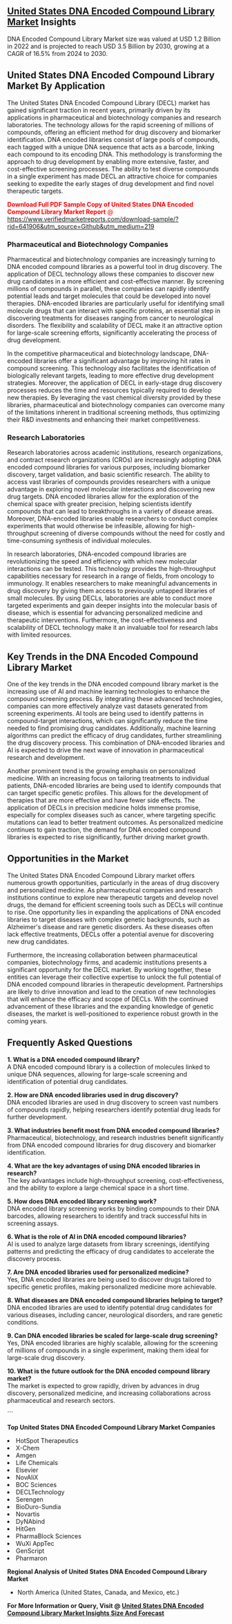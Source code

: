 <h2><a href="https://www.verifiedmarketreports.com/download-sample/?rid=641906&amp;utm_source=Github&amp;utm_medium=219" target="_blank">United States DNA Encoded Compound Library Market</a> Insights</h2><p>DNA Encoded Compound Library Market size was valued at USD 1.2 Billion in 2022 and is projected to reach USD 3.5 Billion by 2030, growing at a CAGR of 16.5% from 2024 to 2030.</p><p> <h2>United States DNA Encoded Compound Library Market By Application</h2> <p>The United States DNA Encoded Compound Library (DECL) market has gained significant traction in recent years, primarily driven by its applications in pharmaceutical and biotechnology companies and research laboratories. The technology allows for the rapid screening of millions of compounds, offering an efficient method for drug discovery and biomarker identification. DNA encoded libraries consist of large pools of compounds, each tagged with a unique DNA sequence that acts as a barcode, linking each compound to its encoding DNA. This methodology is transforming the approach to drug development by enabling more extensive, faster, and cost-effective screening processes. The ability to test diverse compounds in a single experiment has made DECL an attractive choice for companies seeking to expedite the early stages of drug development and find novel therapeutic targets. <p><span class=""><span style="color: #ff0000;"><strong>Download Full PDF Sample Copy of United States DNA Encoded Compound Library Market Report</strong> @ </span><a href="https://www.verifiedmarketreports.com/download-sample/?rid=641906&amp;utm_source=Github&amp;utm_medium=219" target="_blank">https://www.verifiedmarketreports.com/download-sample/?rid=641906&amp;utm_source=Github&amp;utm_medium=219</a></span></p></p> <h3>Pharmaceutical and Biotechnology Companies</h3> <p>Pharmaceutical and biotechnology companies are increasingly turning to DNA encoded compound libraries as a powerful tool in drug discovery. The application of DECL technology allows these companies to discover new drug candidates in a more efficient and cost-effective manner. By screening millions of compounds in parallel, these companies can rapidly identify potential leads and target molecules that could be developed into novel therapies. DNA-encoded libraries are particularly useful for identifying small molecule drugs that can interact with specific proteins, an essential step in discovering treatments for diseases ranging from cancer to neurological disorders. The flexibility and scalability of DECL make it an attractive option for large-scale screening efforts, significantly accelerating the process of drug development.</p> <p>In the competitive pharmaceutical and biotechnology landscape, DNA-encoded libraries offer a significant advantage by improving hit rates in compound screening. This technology also facilitates the identification of biologically relevant targets, leading to more effective drug development strategies. Moreover, the application of DECL in early-stage drug discovery processes reduces the time and resources typically required to develop new therapies. By leveraging the vast chemical diversity provided by these libraries, pharmaceutical and biotechnology companies can overcome many of the limitations inherent in traditional screening methods, thus optimizing their R&D investments and enhancing their market competitiveness.</p> <h3>Research Laboratories</h3> <p>Research laboratories across academic institutions, research organizations, and contract research organizations (CROs) are increasingly adopting DNA encoded compound libraries for various purposes, including biomarker discovery, target validation, and basic scientific research. The ability to access vast libraries of compounds provides researchers with a unique advantage in exploring novel molecular interactions and discovering new drug targets. DNA encoded libraries allow for the exploration of the chemical space with greater precision, helping scientists identify compounds that can lead to breakthroughs in a variety of disease areas. Moreover, DNA-encoded libraries enable researchers to conduct complex experiments that would otherwise be infeasible, allowing for high-throughput screening of diverse compounds without the need for costly and time-consuming synthesis of individual molecules.</p> <p>In research laboratories, DNA-encoded compound libraries are revolutionizing the speed and efficiency with which new molecular interactions can be tested. This technology provides the high-throughput capabilities necessary for research in a range of fields, from oncology to immunology. It enables researchers to make meaningful advancements in drug discovery by giving them access to previously untapped libraries of small molecules. By using DECLs, laboratories are able to conduct more targeted experiments and gain deeper insights into the molecular basis of disease, which is essential for advancing personalized medicine and therapeutic interventions. Furthermore, the cost-effectiveness and scalability of DECL technology make it an invaluable tool for research labs with limited resources.</p> <h2>Key Trends in the DNA Encoded Compound Library Market</h2> <p>One of the key trends in the DNA encoded compound library market is the increasing use of AI and machine learning technologies to enhance the compound screening process. By integrating these advanced technologies, companies can more effectively analyze vast datasets generated from screening experiments. AI tools are being used to identify patterns in compound-target interactions, which can significantly reduce the time needed to find promising drug candidates. Additionally, machine learning algorithms can predict the efficacy of drug candidates, further streamlining the drug discovery process. This combination of DNA-encoded libraries and AI is expected to drive the next wave of innovation in pharmaceutical research and development.</p> <p>Another prominent trend is the growing emphasis on personalized medicine. With an increasing focus on tailoring treatments to individual patients, DNA-encoded libraries are being used to identify compounds that can target specific genetic profiles. This allows for the development of therapies that are more effective and have fewer side effects. The application of DECLs in precision medicine holds immense promise, especially for complex diseases such as cancer, where targeting specific mutations can lead to better treatment outcomes. As personalized medicine continues to gain traction, the demand for DNA encoded compound libraries is expected to rise significantly, further driving market growth.</p> <h2>Opportunities in the Market</h2> <p>The United States DNA Encoded Compound Library market offers numerous growth opportunities, particularly in the areas of drug discovery and personalized medicine. As pharmaceutical companies and research institutions continue to explore new therapeutic targets and develop novel drugs, the demand for efficient screening tools such as DECLs will continue to rise. One opportunity lies in expanding the applications of DNA encoded libraries to target diseases with complex genetic backgrounds, such as Alzheimer's disease and rare genetic disorders. As these diseases often lack effective treatments, DECLs offer a potential avenue for discovering new drug candidates.</p> <p>Furthermore, the increasing collaboration between pharmaceutical companies, biotechnology firms, and academic institutions presents a significant opportunity for the DECL market. By working together, these entities can leverage their collective expertise to unlock the full potential of DNA encoded compound libraries in therapeutic development. Partnerships are likely to drive innovation and lead to the creation of new technologies that will enhance the efficacy and scope of DECLs. With the continued advancement of these libraries and the expanding knowledge of genetic diseases, the market is well-positioned to experience robust growth in the coming years.</p> <h2>Frequently Asked Questions</h2> <p><strong>1. What is a DNA encoded compound library?</strong><br> A DNA encoded compound library is a collection of molecules linked to unique DNA sequences, allowing for large-scale screening and identification of potential drug candidates.</p> <p><strong>2. How are DNA encoded libraries used in drug discovery?</strong><br> DNA encoded libraries are used in drug discovery to screen vast numbers of compounds rapidly, helping researchers identify potential drug leads for further development.</p> <p><strong>3. What industries benefit most from DNA encoded compound libraries?</strong><br> Pharmaceutical, biotechnology, and research industries benefit significantly from DNA encoded compound libraries for drug discovery and biomarker identification.</p> <p><strong>4. What are the key advantages of using DNA encoded libraries in research?</strong><br> The key advantages include high-throughput screening, cost-effectiveness, and the ability to explore a large chemical space in a short time.</p> <p><strong>5. How does DNA encoded library screening work?</strong><br> DNA encoded library screening works by binding compounds to their DNA barcodes, allowing researchers to identify and track successful hits in screening assays.</p> <p><strong>6. What is the role of AI in DNA encoded compound libraries?</strong><br> AI is used to analyze large datasets from library screenings, identifying patterns and predicting the efficacy of drug candidates to accelerate the discovery process.</p> <p><strong>7. Are DNA encoded libraries used for personalized medicine?</strong><br> Yes, DNA encoded libraries are being used to discover drugs tailored to specific genetic profiles, making personalized medicine more achievable.</p> <p><strong>8. What diseases are DNA encoded compound libraries helping to target?</strong><br> DNA encoded libraries are used to identify potential drug candidates for various diseases, including cancer, neurological disorders, and rare genetic conditions.</p> <p><strong>9. Can DNA encoded libraries be scaled for large-scale drug screening?</strong><br> Yes, DNA encoded libraries are highly scalable, allowing for the screening of millions of compounds in a single experiment, making them ideal for large-scale drug discovery.</p> <p><strong>10. What is the future outlook for the DNA encoded compound library market?</strong><br> The market is expected to grow rapidly, driven by advances in drug discovery, personalized medicine, and increasing collaborations across pharmaceutical and research sectors.</p> ```</p><p><strong>Top United States DNA Encoded Compound Library Market Companies</strong></p><div data-test-id=""><p><li>HotSpot Therapeutics</li><li> X-Chem</li><li> Amgen</li><li> Life Chemicals</li><li> Elsevier</li><li> NovAliX</li><li> BOC Sciences</li><li> DECLTechnology</li><li> Serengen</li><li> BioDuro-Sundia</li><li> Novartis</li><li> DyNAbind</li><li> HitGen</li><li> PharmaBlock Sciences</li><li> WuXi AppTec</li><li> GenScript</li><li> Pharmaron</li></p><div><strong>Regional Analysis of&nbsp;United States DNA Encoded Compound Library Market</strong></div><ul><li dir="ltr"><p dir="ltr">North America&nbsp;(United States, Canada, and Mexico, etc.)</p></li></ul><p><strong>For More Information or Query, Visit @&nbsp;</strong><strong><a href="https://www.verifiedmarketreports.com/product/dna-encoded-compound-library-market/?utm_source=Github&amp;utm_medium=219" target="_blank">United States DNA Encoded Compound Library Market Insights Size And Forecast</a></strong></p></div>
